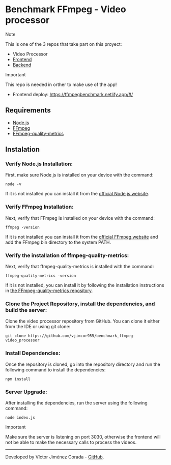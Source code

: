 # Benchmark FFmpeg - Video processor

> [!NOTE]
> This is one of the 3 repos that take part on this proyect:

* Video Processor 
* [Frontend](https://github.com/vjimcor955/benchmark_ffmpeg-frontend)
* [Backend](https://github.com/vjimcor955/benchmark_ffmpeg-backend)

> [!IMPORTANT]  
> This repo is needed in orther to make use of the app!

* Frontend deploy: https://ffmpegbenchmark.netlify.app/#/

## Requirements

  - [Node.js](https://nodejs.org/)
  - [FFmpeg](https://ffmpeg.org/download.html)
  - [FFmpeg-quality-metrics](https://github.com/slhck/ffmpeg-quality-metrics/tree/master?tab=readme-ov-file#requirements)

## Instalation

### Verify Node.js Installation:

  First, make sure Node.js is installed on your device with the command:
  ```
  node -v
  ``` 
  If it is not installed you can install it from the [official Node.js website](https://nodejs.org/).

### Verify FFmpeg Installation:

  Next, verify that FFmpeg is installed on your device with the command:
  ``` 
  ffmpeg -version
  ```
  If it is not installed you can install it from the [official FFmpeg website](https://ffmpeg.org/download.html) and add the FFmpeg bin directory to the system PATH.

### Verify the installation of ffmpeg-quality-metrics:

  Next, verify that ffmpeg-quality-metrics is installed with the command: 
  ```
  ffmpeg-quality-metrics -version
  ```
  If it is not installed, you can install it by following the installation instructions in [the FFmpeg-quality-metrics repository](https://github.com/slhck/ffmpeg-quality-metrics/tree/master?tab=readme-ov-file#requirements).

### Clone the Project Repository, install the dependencies, and build the server:

  Clone the video processor repository from GitHub. You can clone it either from the IDE or using git clone:
  ```
  git clone https://github.com/vjimcor955/benchmark_ffmpeg-video_processor
  ```

### Install Dependencies:

  Once the repository is cloned, go into the repository directory and run the following command to install the dependencies:
  ```
  npm install
  ```

### Server Upgrade:

  After installing the dependencies, run the server using the following command:
  ```
  node index.js
  ```

  > [!IMPORTANT]  
  > Make sure the server is listening on port 3030, otherwise the frontend will not be able to make the necessary calls to process the videos.

---

Developed by Víctor Jiménez Corada - [GitHub](https://github.com/vjimcor955).
